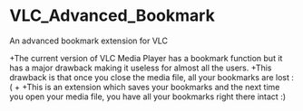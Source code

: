 # VLC_Advanced_Bookmark
An advanced bookmark extension for VLC

+The current version of VLC Media Player has a bookmark function but it has a major drawback making it useless for almost all the users.
+This drawback is that once you close the media file, all your bookmarks are lost :(
+
+This is an extension which saves your bookmarks and the next time you open your media file, you have all your bookmarks right there intact :)
